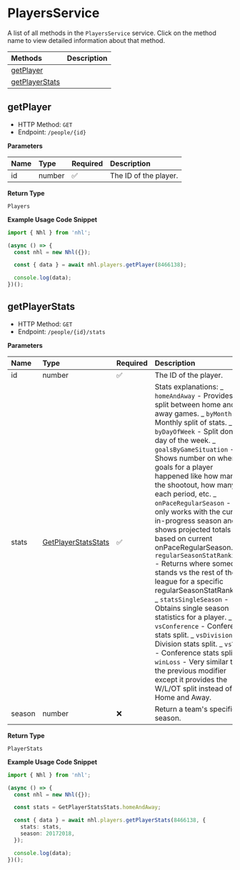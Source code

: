 # PlayersService

A list of all methods in the `PlayersService` service. Click on the method name to view detailed information about that method.

| Methods                           | Description |
| :-------------------------------- | :---------- |
| [getPlayer](#getplayer)           |             |
| [getPlayerStats](#getplayerstats) |             |

## getPlayer

- HTTP Method: `GET`
- Endpoint: `/people/{id}`

**Parameters**

| Name | Type   | Required | Description           |
| :--- | :----- | :------- | :-------------------- |
| id   | number | ✅       | The ID of the player. |

**Return Type**

`Players`

**Example Usage Code Snippet**

```typescript
import { Nhl } from 'nhl';

(async () => {
  const nhl = new Nhl({});

  const { data } = await nhl.players.getPlayer(8466138);

  console.log(data);
})();
```

## getPlayerStats

- HTTP Method: `GET`
- Endpoint: `/people/{id}/stats`

**Parameters**

| Name   | Type                                                    | Required | Description                                                                                                                                                                                                                                                                                                                                                                                                                                                                                                                                                                                                                                                                                                                                                                                                                                                                                                         |
| :----- | :------------------------------------------------------ | :------- | :------------------------------------------------------------------------------------------------------------------------------------------------------------------------------------------------------------------------------------------------------------------------------------------------------------------------------------------------------------------------------------------------------------------------------------------------------------------------------------------------------------------------------------------------------------------------------------------------------------------------------------------------------------------------------------------------------------------------------------------------------------------------------------------------------------------------------------------------------------------------------------------------------------------ |
| id     | number                                                  | ✅       | The ID of the player.                                                                                                                                                                                                                                                                                                                                                                                                                                                                                                                                                                                                                                                                                                                                                                                                                                                                                               |
| stats  | [GetPlayerStatsStats](../models/GetPlayerStatsStats.md) | ✅       | Stats explanations: _ `homeAndAway` - Provides a split between home and away games. _ `byMonth` - Monthly split of stats. _ `byDayOfWeek` - Split done by day of the week. _ `goalsByGameSituation` - Shows number on when goals for a player happened like how many in the shootout, how many in each period, etc. _ `onPaceRegularSeason` - This only works with the current in-progress season and shows projected totals based on current onPaceRegularSeason. _ `regularSeasonStatRankings` - Returns where someone stands vs the rest of the league for a specific regularSeasonStatRankings _ `statsSingleSeason` - Obtains single season statistics for a player. _ `vsConference` - Conference stats split. _ `vsDivision` - Division stats split. _ `vsTeam` - Conference stats split. \* `winLoss` - Very similar to the previous modifier except it provides the W/L/OT split instead of Home and Away. |
| season | number                                                  | ❌       | Return a team's specific season.                                                                                                                                                                                                                                                                                                                                                                                                                                                                                                                                                                                                                                                                                                                                                                                                                                                                                    |

**Return Type**

`PlayerStats`

**Example Usage Code Snippet**

```typescript
import { Nhl } from 'nhl';

(async () => {
  const nhl = new Nhl({});

  const stats = GetPlayerStatsStats.homeAndAway;

  const { data } = await nhl.players.getPlayerStats(8466138, {
    stats: stats,
    season: 20172018,
  });

  console.log(data);
})();
```

<!-- This file was generated by liblab | https://liblab.com/ -->
